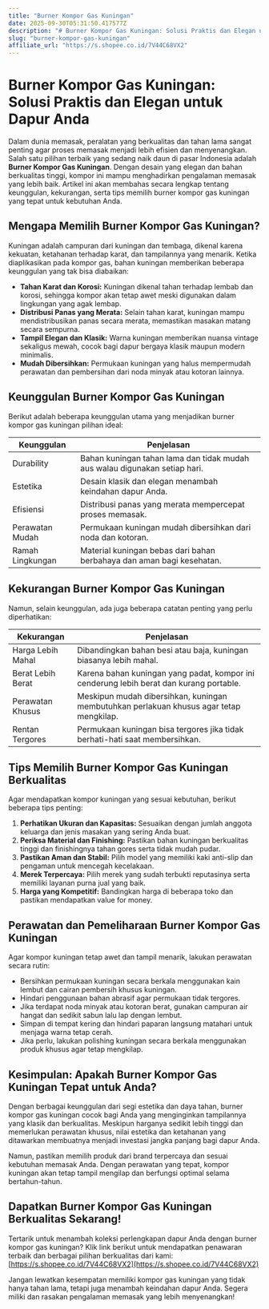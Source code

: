 ```yaml
---
title: "Burner Kompor Gas Kuningan"
date: 2025-09-30T05:31:50.417577Z
description: "# Burner Kompor Gas Kuningan: Solusi Praktis dan Elegan untuk Dapur Anda..."
slug: "burner-kompor-gas-kuningan"
affiliate_url: "https://s.shopee.co.id/7V44C68VX2"
---
```

# Burner Kompor Gas Kuningan: Solusi Praktis dan Elegan untuk Dapur Anda

Dalam dunia memasak, peralatan yang berkualitas dan tahan lama sangat penting agar proses memasak menjadi lebih efisien dan menyenangkan. Salah satu pilihan terbaik yang sedang naik daun di pasar Indonesia adalah **Burner Kompor Gas Kuningan**. Dengan desain yang elegan dan bahan berkualitas tinggi, kompor ini mampu menghadirkan pengalaman memasak yang lebih baik. Artikel ini akan membahas secara lengkap tentang keunggulan, kekurangan, serta tips memilih burner kompor gas kuningan yang tepat untuk kebutuhan Anda.

## Mengapa Memilih Burner Kompor Gas Kuningan?

Kuningan adalah campuran dari kuningan dan tembaga, dikenal karena kekuatan, ketahanan terhadap karat, dan tampilannya yang menarik. Ketika diaplikasikan pada kompor gas, bahan kuningan memberikan beberapa keunggulan yang tak bisa diabaikan:

- **Tahan Karat dan Korosi:** Kuningan dikenal tahan terhadap lembab dan korosi, sehingga kompor akan tetap awet meski digunakan dalam lingkungan yang agak lembap.
- **Distribusi Panas yang Merata:** Selain tahan karat, kuningan mampu mendistribusikan panas secara merata, memastikan masakan matang secara sempurna.
- **Tampil Elegan dan Klasik:** Warna kuningan memberikan nuansa vintage sekaligus mewah, cocok bagi dapur bergaya klasik maupun modern minimalis.
- **Mudah Dibersihkan:** Permukaan kuningan yang halus mempermudah perawatan dan pembersihan dari noda minyak atau kotoran lainnya.

## Keunggulan Burner Kompor Gas Kuningan

Berikut adalah beberapa keunggulan utama yang menjadikan burner kompor gas kuningan pilihan ideal:

| **Keunggulan** | **Penjelasan** |
|----------------|----------------|
| Durability | Bahan kuningan tahan lama dan tidak mudah aus walau digunakan setiap hari. |
| Estetika | Desain klasik dan elegan menambah keindahan dapur Anda. |
| Efisiensi | Distribusi panas yang merata mempercepat proses memasak. |
| Perawatan Mudah | Permukaan kuningan mudah dibersihkan dari noda dan kotoran. |
| Ramah Lingkungan | Material kuningan bebas dari bahan berbahaya dan aman bagi kesehatan. |

## Kekurangan Burner Kompor Gas Kuningan

Namun, selain keunggulan, ada juga beberapa catatan penting yang perlu diperhatikan:

| **Kekurangan** | **Penjelasan** |
|----------------|----------------|
| Harga Lebih Mahal | Dibandingkan bahan besi atau baja, kuningan biasanya lebih mahal. |
| Berat Lebih Berat | Karena bahan kuningan yang padat, kompor ini cenderung lebih berat dan kurang portable. |
| Perawatan Khusus | Meskipun mudah dibersihkan, kuningan membutuhkan perlakuan khusus agar tetap mengkilap. |
| Rentan Tergores | Permukaan kuningan bisa tergores jika tidak berhati-hati saat membersihkan. |

## Tips Memilih Burner Kompor Gas Kuningan Berkualitas

Agar mendapatkan kompor kuningan yang sesuai kebutuhan, berikut beberapa tips penting:

1. **Perhatikan Ukuran dan Kapasitas:** Sesuaikan dengan jumlah anggota keluarga dan jenis masakan yang sering Anda buat.
2. **Periksa Material dan Finishing:** Pastikan bahan kuningan berkualitas tinggi dan finishingnya tahan gores serta tidak mudah pudar.
3. **Pastikan Aman dan Stabil:** Pilih model yang memiliki kaki anti-slip dan pengaman untuk mencegah kecelakaan.
4. **Merek Terpercaya:** Pilih merek yang sudah terbukti reputasinya serta memiliki layanan purna jual yang baik.
5. **Harga yang Kompetitif:** Bandingkan harga di beberapa toko dan pastikan mendapatkan value for money.

## Perawatan dan Pemeliharaan Burner Kompor Gas Kuningan

Agar kompor kuningan tetap awet dan tampil menarik, lakukan perawatan secara rutin:

- Bersihkan permukaan kuningan secara berkala menggunakan kain lembut dan cairan pembersih khusus kuningan.
- Hindari penggunaan bahan abrasif agar permukaan tidak tergores.
- Jika terdapat noda minyak atau kotoran berat, gunakan campuran air hangat dan sedikit sabun lalu lap dengan lembut.
- Simpan di tempat kering dan hindari paparan langsung matahari untuk menjaga warna tetap cerah.
- Jika perlu, lakukan polishing kuningan secara berkala menggunakan produk khusus agar tetap mengkilap.

## Kesimpulan: Apakah Burner Kompor Gas Kuningan Tepat untuk Anda?

Dengan berbagai keunggulan dari segi estetika dan daya tahan, burner kompor gas kuningan cocok bagi Anda yang menginginkan tampilannya yang klasik dan berkualitas. Meskipun harganya sedikit lebih tinggi dan memerlukan perawatan khusus, nilai estetika dan ketahanan yang ditawarkan membuatnya menjadi investasi jangka panjang bagi dapur Anda.

Namun, pastikan memilih produk dari brand terpercaya dan sesuai kebutuhan memasak Anda. Dengan perawatan yang tepat, kompor kuningan akan tetap tampil mengilap dan berfungsi optimal selama bertahun-tahun.

## Dapatkan Burner Kompor Gas Kuningan Berkualitas Sekarang!

Tertarik untuk menambah koleksi perlengkapan dapur Anda dengan burner kompor gas kuningan? Klik link berikut untuk mendapatkan penawaran terbaik dan berbagai pilihan berkualitas dari kami: [https://s.shopee.co.id/7V44C68VX2](https://s.shopee.co.id/7V44C68VX2)

Jangan lewatkan kesempatan memiliki kompor gas kuningan yang tidak hanya tahan lama, tetapi juga menambah keindahan dapur Anda. Segera miliki dan rasakan pengalaman memasak yang lebih menyenangkan!